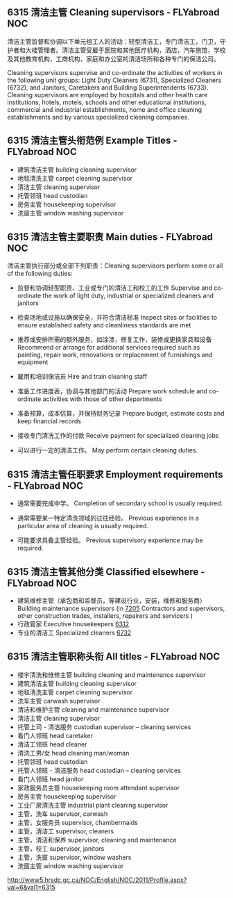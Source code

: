 ## 6315 清洁主管 Cleaning supervisors - FLYabroad NOC

清洁主管监督和协调以下单元组工人的活动：轻型清洁工，专门清洁工，门卫，守护者和大楼管理者。清洁主管受雇于医院和其他医疗机构，酒店，汽车旅馆，学校及其他教育机构，工商机构，家庭和办公室的清洁场所和各种专门的保洁公司。

Cleaning supervisors supervise and co-ordinate the activities of workers in the following unit groups: Light Duty Cleaners (6731), Specialized Cleaners (6732), and Janitors, Caretakers and Building Superintendents (6733). Cleaning supervisors are employed by hospitals and other health care institutions, hotels, motels, schools and other educational institutions, commercial and industrial establishments, home and office cleaning establishments and by various specialized cleaning companies.

## 6315 清洁主管头衔范例 Example Titles - FLYabroad NOC

* 建筑清洁主管 building cleaning supervisor
* 地毯清洗主管 carpet cleaning supervisor
* 清洁主管 cleaning supervisor
* 托管领班 head custodian
* 房务主管 housekeeping supervisor
* 洗窗主管 window washing supervisor

## 6315 清洁主管主要职责 Main duties - FLYabroad NOC

清洁主管执行部分或全部下列职责：Cleaning supervisors perform some or all of the following duties:

* 监督和协调轻型职责、工业或专门的清洁工和校工的工作
Supervise and co-ordinate the work of light duty, industrial or specialized cleaners and janitors

* 检查场地或设施以确保安全，并符合清洁标准
Inspect sites or facilities to ensure established safety and cleanliness standards are met

* 推荐或安排所需的额外服务，如涂漆，修复工作，装修或更换家具和设备
Recommend or arrange for additional services required such as painting, repair work, renovations or replacement of furnishings and equipment

* 雇用和培训保洁员
Hire and train cleaning staff

* 准备工作进度表，协调与其他部门的活动
Prepare work schedule and co-ordinate activities with those of other departments

* 准备预算，成本估算，并保持财务记录
Prepare budget, estimate costs and keep financial records

* 接收专门清洗工作的付款
Receive payment for specialized cleaning jobs

* 可以进行一定的清洁工作。
May perform certain cleaning duties.

## 6315 清洁主管任职要求 Employment requirements - FLYabroad NOC

* 通常需要完成中学。
Completion of secondary school is usually required.

* 通常需要某一特定清洗领域的过往经验。
Previous experience in a particular area of cleaning is usually required.

* 可能要求具备主管经验。
Previous supervisory experience may be required.

## 6315 清洁主管其他分类 Classified elsewhere - FLYabroad NOC

* 建筑维修主管（承包商和监督员，等建设行业，安装，维修和服务商） Building maintenance supervisors (in [7205](7205) Contractors and supervisors, other construction trades, installers, repairers and servicers )
* 行政管家 Executive housekeepers [6312](6312)
* 专业的清洁工 Specialized cleaners [6732](6732)

## 6315 清洁主管职称头衔 All titles - FLYabroad NOC

* 楼宇清洗和维修主管 building cleaning and maintenance supervisor
* 建筑清洁主管 building cleaning supervisor
* 地毯清洗主管 carpet cleaning supervisor
* 洗车主管 carwash supervisor
* 清洁和维护主管 cleaning and maintenance supervisor
* 清洁主管 cleaning supervisor
* 托管上司 - 清洁服务 custodian supervisor – cleaning services
* 看门人领班 head caretaker
* 清洁工领班 head cleaner
* 清洗工男/女 head cleaning man/woman
* 托管领班 head custodian
* 托管人领班 - 清洁服务 head custodian – cleaning services
* 看门人领班 head janitor
* 家政服务员主管 housekeeping room attendant supervisor
* 房务主管 housekeeping supervisor
* 工业厂房清洗主管 industrial plant cleaning supervisor
* 主管，洗车 supervisor, carwash
* 主管，女服务员 supervisor, chambermaids
* 主管，清洁工 supervisor, cleaners
* 主管，清洁和保养 supervisor, cleaning and maintenance
* 主管，校工 supervisor, janitors
* 主管，洗窗 supervisor, window washers
* 洗窗主管 window washing supervisor

http://www5.hrsdc.gc.ca/NOC/English/NOC/2011/Profile.aspx?val=6&val1=6315